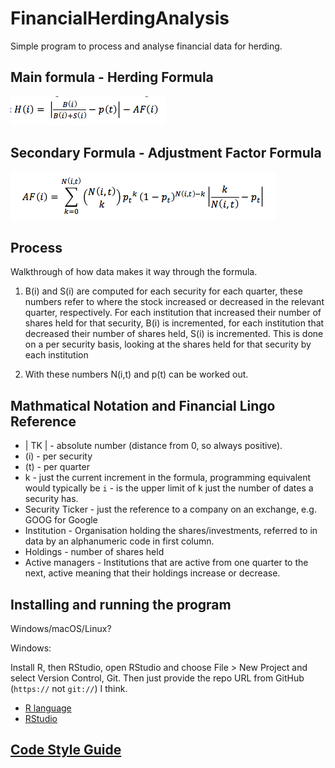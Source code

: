 # FinancialHerdingAnalysis

Simple program to process and analyse financial data for herding.

## Main formula - Herding Formula

![Herding Formula](assets/herding-formula.png "Herding Formula")

## Secondary Formula - Adjustment Factor Formula

![Adjustment Factor Formula](assets/adjustment-factor-formula.png "Adjustment Factor Formula")

## Process

Walkthrough of how data makes it way through the formula.

1. B(i) and S(i) are computed for each security for each quarter, these numbers refer to where the stock increased or decreased in the relevant quarter, respectively. For each institution that increased their number of shares held for that security, B(i) is incremented, for each institution that decreased their number of shares held, S(i) is incremented. This is done on a per security basis, looking at the shares held for that security by each institution

2. With these numbers N(i,t) and p(t) can be worked out.

## Mathmatical Notation and Financial Lingo Reference

* | TK | - absolute number (distance from 0, so always positive).
* (i) - per security
* (t) - per quarter
* k - just the current increment in the formula, programming equivalent would typically be `i` - is the upper limit of k just the number of dates a security has.
* Security Ticker - just the reference to a company on an exchange, e.g. GOOG for Google
* Institution - Organisation holding the shares/investments, referred to in data by an alphanumeric code in first column.
* Holdings - number of shares held
* Active managers - Institutions that are active from one quarter to the next, active meaning that their holdings increase or decrease.

## Installing and running the program

Windows/macOS/Linux?

Windows:

Install R, then RStudio, open RStudio and choose File > New Project and select Version Control, Git. Then just provide the repo URL from GitHub (`https://` not `git://`) I think.

* [R language](https://www.r-project.org/)
* [RStudio](https://www.rstudio.com/)

## [Code Style Guide](https://google.github.io/styleguide/Rguide.xml)